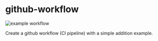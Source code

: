 # github-workflow

![example workflow](https://github.com/imenelydiaker/github-workflows-test/actions/workflows/build.yml/badge.svg)

Create a github workflow (CI pipeline) with a simple addition example.
